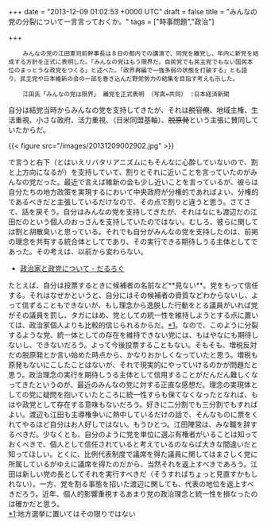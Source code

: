 
+++
date = "2013-12-09 01:02:53 +0000 UTC"
draft = false
title = "みんなの党の分裂について一言言っておくか。"
tags = ["時事問題","政治"]

+++
>
        みんなの党の江田憲司前幹事長は８日の都内での講演で、同党を離党し、年内に新党を結成する方針を正式に表明した。「みんなの党はもう限界だ。自民党でも民主党でもない国民本位のまっとうな政党をつくる」と述べた。「政界再編で一強多弱の状態を打破する」とも語り、民主党や日本維新の会の一部を巻き込んだ野党勢力の結集を目指す考えも示した。

        江田氏「みんなの党は限界」 離党を正式表明 （写真=共同） :日本経済新聞
    
自分は結党当時からみんなの党を支持してきたが、それは<s>脱官僚</s>、地域主権、生活重視、小さな政府、活力重視、（日米同盟基軸）、<s>脱原発</s>という主張に賛同していたからだ。

{{< figure src="/images/20131209002902.jpg"  >}}

で言うと右下（とはいえリバタリアニズムにもそんなに心酔していないので、割と上方向になるが）を支持していて、割りとそれに近いことを言っていたのがみんなの党だった。最近で言えば維新の会も少し近いことを言っているが、彼らは自分たちの地方政策を実現するにおいて中央政府が分権的であればよい、分権的であるべきだと主張しているだけなので、その点で割りと違うと思う。さてさて、話を戻そう。自分はみんなの党を支持してきたが、それはなにも渡辺だの江田だのという個人のおっさんを支持していたのではない。むしろ、彼らに関しては割と胡散臭いと思っている。それでも自分がみんなの党を支持したのは、前掲の理念を共有する統合体としてであり、その実行できる期待しうる主体としてであった。その考えは、以前から変わらない。

<ul>
<li><a href="https://blog.daruyanagi.jp/entry/2011/12/17/011345">政治家と政党について - だるろぐ</a></li>
</ul>たとえば、自分は投票するときに候補者の名前など**見ない**。党をもって信任する。それはなぜかというと、自分にはその候補者の資質などわからないし、よって信ずることもできないが、もし理念から逸脱した行動をとる議員がいれば党がその議員を罰し、タガにはめ、党としての統一性を維持しようとする点に置いては、政治家個人よりも比較的信じられるからだ。<a href="#f-146fd9c4" name="fn-146fd9c4" title="地方選挙に置いてはその限りではない">*1</a>。なので、このように分裂するような党、統一体としての存在を維持できない党には、もはやなにも期待しないし、できないだろう。よって今後投票することもない。そもそも、増税反対だの脱原発とか言い始めた時点から、かなりおかしくなっていたと思う。増税も原発もないにこしたことはないが、それで現実的にやっていけるのかが問題だと思う。政治理念の実行を期待しうる主体として信用することがだんだん難しくなってきたというのが、最近のみんなの党に対する正直な感想だ。理念の実現体としての党に疑問を抱いていたところに統一性すらも保てなくなったとなれば、もはや政党として存在する意味もないだろう。好きに二分割でも三分割でもすればよい。渡辺も江田も主導権争いに熱中しているだけの話で、そんなものに票をくれてやるほど自分はお人好しではない。もうひとつ。江田陣営は、みな職を辞するべきだ。少なくとも、自分のように党を単位に選ぶ有権者がいることは知っておくべきで、個人として信任されていると考えているのならば大きな間違いだと知ってほしい。とくに、比例代表制度で議席を得た議員に関してはまさしく党に所属しているがゆえに議席を得たのだから、当然それを返上すべきであろう。江田は新しい党の長としてそれを実行すべきだ（そうすればちょっと見直すかもしれない）。一方、党を割る事態を招いた渡辺に関しても、代表の地位を返上すべきだろう。近年、個人的影響重視するあまり党の政治理念と統一性を損なったのは確かだと思う。
<div class="footnote">
<a href="#fn-146fd9c4" name="f-146fd9c4" class="footnote-number">*1</a><span class="footnote-delimiter">:</span><span class="footnote-text">地方選挙に置いてはその限りではない</span>
</div>

